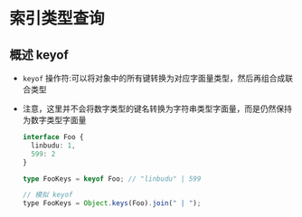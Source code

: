 # 索引类型查询

## 概述 keyof

  - `keyof` 操作符:可以将对象中的所有键转换为对应字面量类型，然后再组合成联合类型
  - 注意，这里并不会将数字类型的键名转换为字符串类型字面量，而是仍然保持为数字类型字面量

    ```ts
    interface Foo {
      linbudu: 1,
      599: 2
    }

    type FooKeys = keyof Foo; // "linbudu" | 599
    ```

    ```js
    // 模拟 keyof
    type FooKeys = Object.keys(Foo).join(" | ");
    ```
